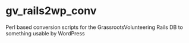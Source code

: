 # gv_rails2wp_conv
Perl based conversion scripts for the GrassrootsVolunteering Rails DB to something usable by WordPress
